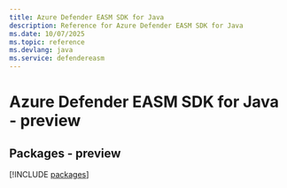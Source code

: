 ```yaml
---
title: Azure Defender EASM SDK for Java
description: Reference for Azure Defender EASM SDK for Java
ms.date: 10/07/2025
ms.topic: reference
ms.devlang: java
ms.service: defendereasm
---
```

# Azure Defender EASM SDK for Java - preview
## Packages - preview
[!INCLUDE [packages](defender-easm-index.md)]